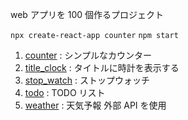 web アプリを 100 個作るプロジェクト

`npx create-react-app counter`
`npm start`

1. [counter](./counter) : シンプルなカウンター
2. [title_clock](./title_clock) : タイトルに時計を表示する
3. [stop_watch](./stop_watch) : ストップウォッチ
4. [todo](./todo) : TODO リスト
5. [weather](./weather) : 天気予報 外部 API を使用

